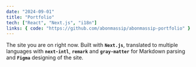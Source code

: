 ```yaml
---
date: "2024-09-01"
title: "Portfolio"
tech: ["React", "Next.js", "i18n"]
links: { code: "https://github.com/abonmassip/abonmassip-portfolio" }
---
```


The site you are on right now. Built with **`Next.js`**, translated to multiple languages with **`next-intl`**, **`remark`** and **`gray-matter`** for Markdown parsing and **`Figma`** designing of the site.
